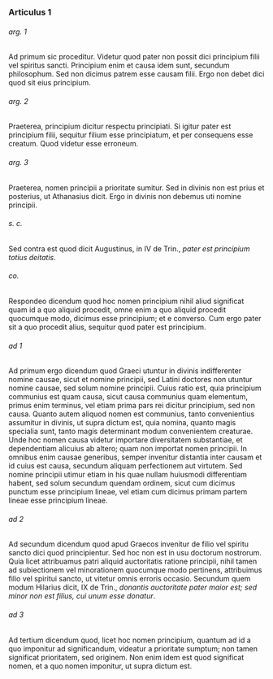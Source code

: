 ### Articulus 1

###### arg. 1
Ad primum sic proceditur. Videtur quod pater non possit dici principium filii vel spiritus sancti. Principium enim et causa idem sunt, secundum philosophum. Sed non dicimus patrem esse causam filii. Ergo non debet dici quod sit eius principium.

###### arg. 2
Praeterea, principium dicitur respectu principiati. Si igitur pater est principium filii, sequitur filium esse principiatum, et per consequens esse creatum. Quod videtur esse erroneum.

###### arg. 3
Praeterea, nomen principii a prioritate sumitur. Sed in divinis non est prius et posterius, ut Athanasius dicit. Ergo in divinis non debemus uti nomine principii.

###### s. c.
Sed contra est quod dicit Augustinus, in IV de Trin., *pater est principium totius deitatis*.

###### co.
Respondeo dicendum quod hoc nomen principium nihil aliud significat quam id a quo aliquid procedit, omne enim a quo aliquid procedit quocumque modo, dicimus esse principium; et e converso. Cum ergo pater sit a quo procedit alius, sequitur quod pater est principium.

###### ad 1
Ad primum ergo dicendum quod Graeci utuntur in divinis indifferenter nomine causae, sicut et nomine principii, sed Latini doctores non utuntur nomine causae, sed solum nomine principii. Cuius ratio est, quia principium communius est quam causa, sicut causa communius quam elementum, primus enim terminus, vel etiam prima pars rei dicitur principium, sed non causa. Quanto autem aliquod nomen est communius, tanto convenientius assumitur in divinis, ut supra dictum est, quia nomina, quanto magis specialia sunt, tanto magis determinant modum convenientem creaturae. Unde hoc nomen causa videtur importare diversitatem substantiae, et dependentiam alicuius ab altero; quam non importat nomen principii. In omnibus enim causae generibus, semper invenitur distantia inter causam et id cuius est causa, secundum aliquam perfectionem aut virtutem. Sed nomine principii utimur etiam in his quae nullam huiusmodi differentiam habent, sed solum secundum quendam ordinem, sicut cum dicimus punctum esse principium lineae, vel etiam cum dicimus primam partem lineae esse principium lineae.

###### ad 2
Ad secundum dicendum quod apud Graecos invenitur de filio vel spiritu sancto dici quod principientur. Sed hoc non est in usu doctorum nostrorum. Quia licet attribuamus patri aliquid auctoritatis ratione principii, nihil tamen ad subiectionem vel minorationem quocumque modo pertinens, attribuimus filio vel spiritui sancto, ut vitetur omnis erroris occasio. Secundum quem modum Hilarius dicit, IX de Trin., *donantis auctoritate pater maior est; sed minor non est filius, cui unum esse donatur*.

###### ad 3
Ad tertium dicendum quod, licet hoc nomen principium, quantum ad id a quo imponitur ad significandum, videatur a prioritate sumptum; non tamen significat prioritatem, sed originem. Non enim idem est quod significat nomen, et a quo nomen imponitur, ut supra dictum est.

